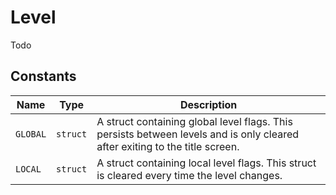 # Level

Todo

## Constants

| Name | Type | Description |
| ---- | ---- | ----------- |
| `GLOBAL` | `struct` | A struct containing global level flags. This persists between levels and is only cleared after exiting to the title screen. |
| `LOCAL` | `struct` | A struct containing local level flags. This struct is cleared every time the level changes. |